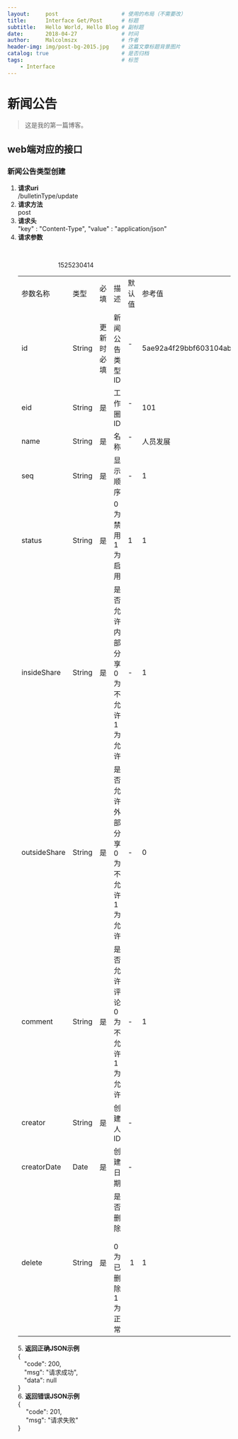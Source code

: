 ```yaml
---
layout:     post                    # 使用的布局（不需要改）
title:      Interface Get/Post      # 标题 
subtitle:   Hello World, Hello Blog # 副标题
date:       2018-04-27              # 时间
author:     Malcolmszx              # 作者
header-img: img/post-bg-2015.jpg    # 这篇文章标题背景图片
catalog: true                       # 是否归档
tags:                               # 标签
    - Interface
---
```


# 新闻公告
> 这是我的第一篇博客。

## web端对应的接口

### 新闻公告类型创建

1. **请求uri**<br>
/bulletinType/update
2. **请求方法**<br>
post
3. **请求头**<br>
"key" : "Content-Type",  "value" : "application/json"
4. **请求参数**
    <table>
        <tr>
            <td>参数名称</td> <td>类型</td> <td>必填</td> <td>描述</td> <td>默认值</td> <td>参考值</td>
        </tr>
        <tr>
            <td>id</td> <td>String</td> <td>更新时必填</td> <td>新闻公告类型ID</td> <td>  -   </td> <td>5ae92a4f29bbf603104abce9</td>
        </tr>
        <tr>
            <td>eid</td> <td>String</td> <td>是</td> <td>工作圈ID</td> <td>  -   </td> <td>101</td>
        </tr>
         <tr>
            <td>name</td> <td>String</td> <td>是</td> <td>名称</td> <td>  -   </td> <td>人员发展</td>
        </tr>
          <tr>
            <td>seq</td> <td>String</td> <td>是</td> <td>显示顺序</td> <td>  -   </td> <td>1</td>
        </tr>
         <tr>
            <td>status</td> <td>String</td> <td>是</td> <td>0为禁用 1为启用</td> <td>  1 </td> <td>1</td>
        </tr>
          <tr>
            <td>insideShare</td> <td>String</td> <td>是</td> <td>是否允许内部分享 0为不允许 1为允许</td> <td>  -   </td> <td>1</td>
        </tr>
         <tr>
            <td>outsideShare</td> <td>String</td> <td>是</td> <td>是否允许外部分享  0为不允许  1为允许</td> <td>  -   </td> <td>0</td>
        </tr>
          <tr>
            <td>comment</td> <td>String</td> <td>是</td> <td>是否允许评论  0为不允许  1为允许</td> <td>  -   </td> <td>1</td>
        </tr>
         <tr>
            <td>creator</td> <td>String</td> <td>是</td> <td>创建人ID</td> <td>  -   </td> <td></td>
        </tr>
          <tr>
            <td>creatorDate</td> <td>Date</td> <td>是</td> <td>创建日期</td> <td>  -   </td>1525230414<td></td>
        </tr>
         <tr>
            <td>delete</td> <td>String</td> <td>是</td> <td>是否删除   0为已删除 1为正常</td> <td>  1 </td> <td>1</td>
        </tr>
    </table>
5. **返回正确JSON示例**<br>
    {<br>
        &emsp;"code": 200,<br>
        &emsp;"msg": "请求成功",<br>
        &emsp;"data": null<br> 
    }<br>
6. **返回错误JSON示例**<br>
    {<br>
       &emsp; "code": 201,<br>
       &emsp; "msg": "请求失败"<br>
    }<br>

